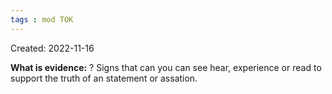 ```yaml
---
tags : mod TOK
---
```

Created: 2022-11-16 

**What is evidence:**
?
Signs that can you can see hear, experience or read to support the truth of an statement or assation.
<!--SR:!2023-02-03,16,230-->